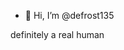 - 👋 Hi, I’m @defrost135

definitely a real human

<!---
defrost135/defrost135 is a ✨ special ✨ repository because its `README.md` (this file) appears on your GitHub profile.
You can click the Preview link to take a look at your changes.
--->
